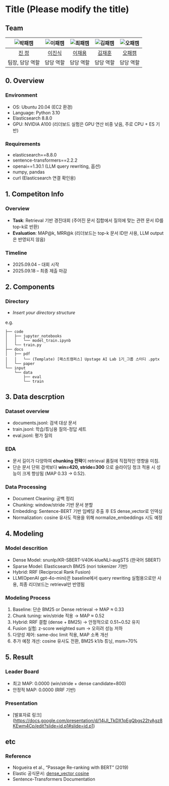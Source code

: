 # Title (Please modify the title)
## Team

| ![박패캠](https://avatars.githubusercontent.com/u/156163982?v=4) | ![이패캠](https://avatars.githubusercontent.com/u/156163982?v=4) | ![최패캠](https://avatars.githubusercontent.com/u/156163982?v=4) | ![김패캠](https://avatars.githubusercontent.com/u/156163982?v=4) | ![오패캠](https://avatars.githubusercontent.com/u/156163982?v=4) |
| :--------------------------------------------------------------: | :--------------------------------------------------------------: | :--------------------------------------------------------------: | :--------------------------------------------------------------: | :--------------------------------------------------------------: |
|            [진 정](https://github.com/UpstageAILab)             |            [이진식](https://github.com/UpstageAILab)             |            [이재용](https://github.com/UpstageAILab)             |            [김재훈](https://github.com/UpstageAILab)             |            [오패캠](https://github.com/UpstageAILab)             |
|                            팀장, 담당 역할                             |                            담당 역할                             |                            담당 역할                             |                            담당 역할                             |                            담당 역할                             |

## 0. Overview
### Environment
- OS: Ubuntu 20.04 (EC2 환경)
- Language: Python 3.10
- Elasticsearch 8.8.0
- GPU: NVIDIA A100 (리더보드 실험은 GPU 연산 비중 낮음, 주로 CPU + ES 기반)

### Requirements
- elasticsearch==8.8.0
- sentence-transformers==2.2.2
- openai==1.30.1 (LLM query rewriting, 옵션)
- numpy, pandas
- curl (Elasticsearch 연결 확인용)

## 1. Competiton Info

### Overview
- **Task**: Retrieval 기반 경진대회 (주어진 문서 집합에서 질의에 맞는 관련 문서 ID를 top-k로 반환)
- **Evaluation**: MAP@k, MRR@k (리더보드는 top-k 문서 ID만 사용, LLM output은 반영되지 않음)

### Timeline
- 2025.09.04 – 대회 시작
- 2025.09.18 – 최종 제출 마감

## 2. Components

### Directory

- _Insert your directory structure_

e.g.
```
├── code
│   ├── jupyter_notebooks
│   │   └── model_train.ipynb
│   └── train.py
├── docs
│   ├── pdf
│   │   └── (Template) [패스트캠퍼스] Upstage AI Lab 1기_그룹 스터디 .pptx
│   └── paper
└── input
    └── data
        ├── eval
        └── train
```

## 3. Data descrption

### Dataset overview
- documents.jsonl: 검색 대상 문서
- train.jsonl: 학습/튜닝용 질의-정답 세트
- eval.jsonl: 평가 질의

### EDA
- 문서 길이가 다양하여 **chunking 전략**이 retrieval 품질에 직접적인 영향을 미침.
- 단순 문서 단위 검색보다 **win=420, stride=300** 으로 슬라이딩 청크 적용 시 성능이 크게 향상됨 (MAP 0.33 → 0.52).

### Data Processing
- Document Cleaning: 공백 정리
- Chunking: window/stride 기반 문서 분할
- Embedding: Sentence-BERT 기반 임베딩 추출 후 ES dense_vector로 인덱싱
- Normalization: cosine 유사도 적용을 위해 normalize_embeddings 시도 예정

## 4. Modeling

### Model descrition
- Dense Model: snunlp/KR-SBERT-V40K-klueNLI-augSTS (한국어 SBERT)
- Sparse Model: Elasticsearch BM25 (nori tokenizer 기반)
- Hybrid: RRF (Reciprocal Rank Fusion)
- LLM(OpenAI gpt-4o-mini)은 baseline에서 query rewriting 실험용으로만 사용, 최종 리더보드는 retrieval만 반영됨

### Modeling Process
1. Baseline: 단순 BM25 or Dense retrieval → MAP ≈ 0.33
2. Chunk tuning: win/stride 적용 → MAP ≈ 0.52
3. Hybrid: RRF 결합 (dense + BM25) → 안정적으로 0.51~0.52 유지
4. Fusion 실험: z-score weighted sum → 오히려 성능 저하
5. 다양성 제어: same-doc limit 적용, MAP 소폭 개선
6. 추가 예정 개선: cosine 유사도 전환, BM25 k1/b 튜닝, msm=70%

## 5. Result

### Leader Board
- 최고 MAP: 0.0000 (win/stride + dense candidate=800)
- 안정적 MAP: 0.0000 (RRF 기반)

### Presentation

- [발표자료 링크] (https://docs.google.com/presentation/d/14jJl_TkDX1pEgQbgs22tyAgz8KEwm4Cp/edit?slide=id.p1#slide=id.p1)

## etc

### Reference
- Nogueira et al., “Passage Re-ranking with BERT” (2019)
- Elastic 공식문서: [dense_vector cosine](https://www.elastic.co/guide/en/elasticsearch/reference/current/dense-vector.html)
- Sentence-Transformers Documentation
